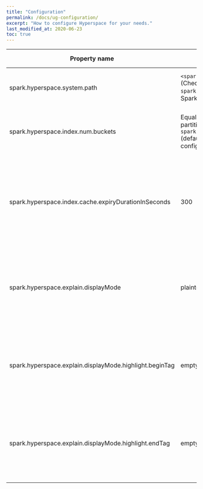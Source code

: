 ```yaml
---
title: "Configuration"
permalink: /docs/ug-configuration/
excerpt: "How to configure Hyperspace for your needs."
last_modified_at: 2020-06-23
toc: true
---
```

| Property name                                        | Default                                                                                          | Meaning                                                                                               | Since Version |
|------------------------------------------------------|--------------------------------------------------------------------------------------------------|-------------------------------------------------------------------------------------------------------|---------------|
| spark.hyperspace.system.path                         | `<spark.sql.warehouse.dir>/indexes` (Check value of `spark.sql.warehouse.dir` under Spark configurations).                                                                   | Root directory to store Hyperspace index files.                                                     | 0.1.0         |
| spark.hyperspace.index.num.buckets                   | Equal to number of shuffle partitions (Check `spark.sql.shuffle.partitions` (default value 200) under Spark configurations). | Number of buckets to use when creating covering indexes.                                     | 0.1.0         |
| spark.hyperspace.index.cache.expiryDurationInSeconds | 300                                                                                              | Number of seconds since the last index modification action before index metadata cache is marked as stale.  | 0.1.0         |
| spark.hyperspace.explain.displayMode                 | plaintext                                                                                        | Display mode for Hyperspace explain() output. The valid set of values is: "console", "plaintext", "html".   | 0.1.0         |
| spark.hyperspace.explain.displayMode.highlight.beginTag | empty String                                                                                     | Tag to mark beginning of highlight portion in explain() output according to the display mode.         | 0.1.0         |
| spark.hyperspace.explain.displayMode.highlight.endTag   | empty String                                                                                     | Tag to mark ending of highlight portion in explain() output according to the display mode.            | 0.1.0         |
